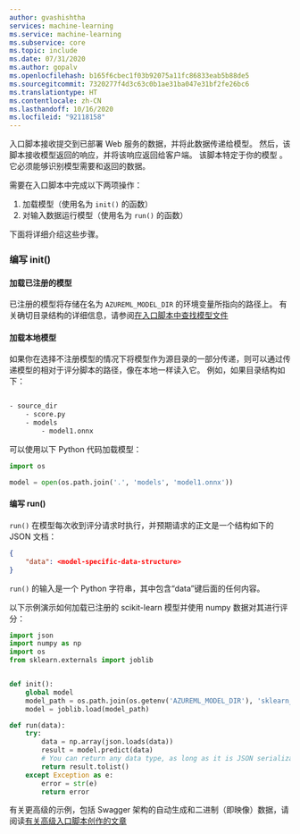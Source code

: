 ```yaml
---
author: gvashishtha
services: machine-learning
ms.service: machine-learning
ms.subservice: core
ms.topic: include
ms.date: 07/31/2020
ms.author: gopalv
ms.openlocfilehash: b165f6cbec1f03b92075a11fc86833eab5b88de5
ms.sourcegitcommit: 7320277f4d3c63c0b1ae31ba047e31bf2fe26bc6
ms.translationtype: HT
ms.contentlocale: zh-CN
ms.lasthandoff: 10/16/2020
ms.locfileid: "92118158"
---
```

入口脚本接收提交到已部署 Web 服务的数据，并将此数据传递给模型。 然后，该脚本接收模型返回的响应，并将该响应返回给客户端。 该脚本特定于你的模型  。 它必须能够识别模型需要和返回的数据。

需要在入口脚本中完成以下两项操作：

1. 加载模型（使用名为 `init()` 的函数）
1. 对输入数据运行模型（使用名为 `run()` 的函数）

下面将详细介绍这些步骤。

### <a name="writing-init"></a>编写 init() 

#### <a name="loading-a-registered-model"></a>加载已注册的模型

已注册的模型将存储在名为 `AZUREML_MODEL_DIR` 的环境变量所指向的路径上。 有关确切目录结构的详细信息，请参阅[在入口脚本中查找模型文件](../articles/machine-learning/how-to-deploy-advanced-entry-script.md#load-registered-models)

#### <a name="loading-a-local-model"></a>加载本地模型

如果你在选择不注册模型的情况下将模型作为源目录的一部分传递，则可以通过传递模型的相对于评分脚本的路径，像在本地一样读入它。 例如，如果目录结构如下：

```bash

- source_dir
    - score.py
    - models
        - model1.onnx

```

可以使用以下 Python 代码加载模型：

```python
import os

model = open(os.path.join('.', 'models', 'model1.onnx'))
```

#### <a name="writing-run"></a>编写 run()

`run()` 在模型每次收到评分请求时执行，并预期请求的正文是一个结构如下的 JSON 文档：

```json
{
    "data": <model-specific-data-structure>
}

```

`run()` 的输入是一个 Python 字符串，其中包含“data”键后面的任何内容。

以下示例演示如何加载已注册的 scikit-learn 模型并使用 numpy 数据对其进行评分：

```python
import json
import numpy as np
import os
from sklearn.externals import joblib


def init():
    global model
    model_path = os.path.join(os.getenv('AZUREML_MODEL_DIR'), 'sklearn_mnist_model.pkl')
    model = joblib.load(model_path)

def run(data):
    try:
        data = np.array(json.loads(data))
        result = model.predict(data)
        # You can return any data type, as long as it is JSON serializable.
        return result.tolist()
    except Exception as e:
        error = str(e)
        return error
```

有关更高级的示例，包括 Swagger 架构的自动生成和二进制（即映像）数据，请阅读[有关高级入口脚本创作的文章](../articles/machine-learning/how-to-deploy-advanced-entry-script.md)
